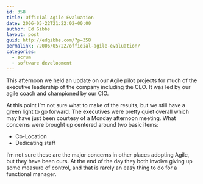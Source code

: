 ```yaml
---
id: 358
title: Official Agile Evaluation
date: 2006-05-22T21:22:02+00:00
author: Ed Gibbs
layout: post
guid: http://edgibbs.com/?p=358
permalink: /2006/05/22/official-agile-evaluation/
categories:
  - scrum
  - software development
---
```

This afternoon we held an update on our Agile pilot projects for much of the executive leadership of the company including the CEO. It was led by our agile coach and championed by our CIO.

At this point I&#8217;m not sure what to make of the results, but we still have a green light to go forward. The executives were pretty quiet overall which may have just been courtesy of a Monday afternoon meeting. What concerns were brought up centered around two basic items:

  * Co-Location
  * Dedicating staff

I&#8217;m not sure these are the major concerns in other places adopting Agile, but they have been ours. At the end of the day they both involve giving up some measure of control, and that is rarely an easy thing to do for a functional manager.